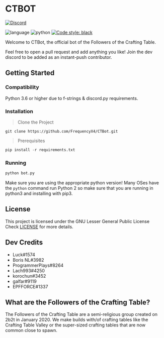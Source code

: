# CTBOT
[![Discord](https://img.shields.io/discord/672129232146661377)](https://discord.gg/vJGBSnW)

![language](https://img.shields.io/badge/language-python-blue)
![python](https://img.shields.io/badge/python-3.7%20|%203.8%20|%203.9-blue)
[![Code style: black](https://img.shields.io/badge/code%20style-black-000000.svg)](https://github.com/psf/black)

Welcome to CTBot, the official bot of the Followers of the Crafting Table.

Feel free to open a pull request and add anything you like! 
Join the dev discord to be added as an instant-push contributor.

## Getting Started

### Compatibility
Python 3.6 or higher due to f-strings & discord.py requirements.

### Installation
> Clone the Project
```
git clone https://github.com/FrequencyX4/CTBot.git
```
> Prerequisites
```py
pip install -r requirements.txt
```
### Running
```py
python bot.py
```

Make sure you are using the appropriate python version! Many OSes have the `python` command run Python 2 so make sure that you are running in python3 and installing with pip3.

## License
This project is licensed under the GNU Lesser General Public License  
Check [LICENSE](https://github.com/FrequencyX4/CTBot/blob/master/LICENSE)
for more details.


## Dev Credits
- Luck#1574
- Boris NL#3982
- ProgrammerPlays#8264
- Lach993#4250
- korochun#3452
- galfar#9119
- EPFFORCE#1337


## What are the Followers of the Crafting Table?
The Followers of the Crafting Table are a semi-religious group created on 2b2t 
in January 2020. We make builds with/of crafting tables like the Crafting Table 
Valley or the super-sized crafting tables that are now common close to spawn. 
